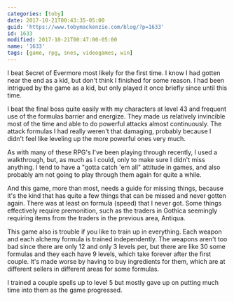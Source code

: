 ```yaml
---
categories: [toby]
date: 2017-10-21T00:43:35-05:00
guid: 'https://www.tobymackenzie.com/blog/?p=1633'
id: 1633
modified: 2017-10-21T00:47:00-05:00
name: '1633'
tags: [game, rpg, snes, videogames, win]
---
```


I beat Secret of Evermore most likely for the first time.<!--more-->  I know I had gotten near the end as a kid, but don't think I finished for some reason.  I had been intrigued by the game as a kid, but only played it once briefly since until this time.

I beat the final boss quite easily with my characters at level 43 and frequent use of the formulas barrier and energize.  They made us relatively invincible most of the time and able to do powerful attacks almost continuously.  The attack formulas I had really weren't that damaging, probably because I didn't feel like leveling up the more powerful ones very much.

As with many of these RPG's I've been playing through recently, I used a walkthrough, but, as much as I could, only to make sure I didn't miss anything.  I tend to have a "gotta catch 'em all" attitude in games, and also probably am not going to play through them again for quite a while.

And this game, more than most, needs a guide for missing things, because it's the kind that has quite a few things that can be missed and never gotten again.  There was at least on formula (speed) that I never got.  Some things effectively require premonition, such as the traders in Gothica seemingly requiring items from the traders in the previous area, Antiqua.

This game also is trouble if you like to train up in everything.  Each weapon and each alchemy formula is trained independently.  The weapons aren't too bad since there are only 12 and only 3 levels per, but there are like 30 some formulas and they each have 9 levels, which take forever after the first couple.  It's made worse by having to buy ingredients for them, which are at different sellers in different areas for some formulas.

I trained a couple spells up to level 5 but mostly gave up on putting much time into them as the game progressed.
